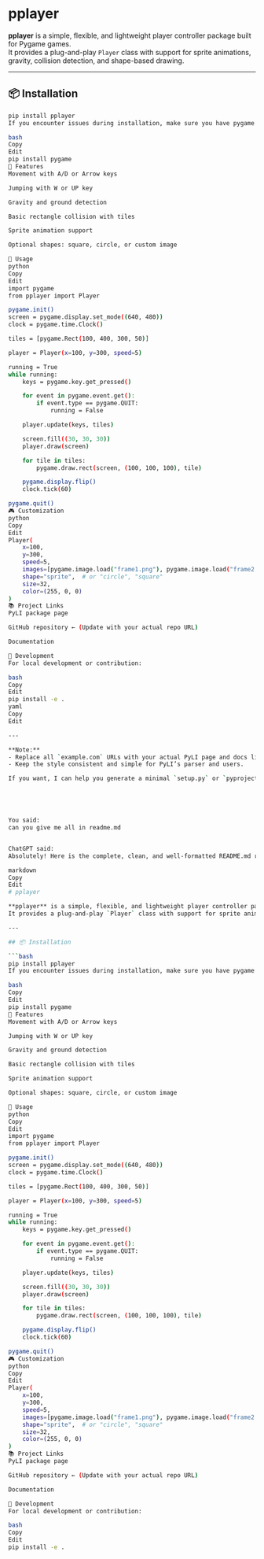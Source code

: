 # pplayer

**pplayer** is a simple, flexible, and lightweight player controller package built for Pygame games.  
It provides a plug-and-play `Player` class with support for sprite animations, gravity, collision detection, and shape-based drawing.

---

## 📦 Installation

```bash
pip install pplayer
If you encounter issues during installation, make sure you have pygame installed:

bash
Copy
Edit
pip install pygame
🚀 Features
Movement with A/D or Arrow keys

Jumping with W or UP key

Gravity and ground detection

Basic rectangle collision with tiles

Sprite animation support

Optional shapes: square, circle, or custom image

🧪 Usage
python
Copy
Edit
import pygame
from pplayer import Player

pygame.init()
screen = pygame.display.set_mode((640, 480))
clock = pygame.time.Clock()

tiles = [pygame.Rect(100, 400, 300, 50)]

player = Player(x=100, y=300, speed=5)

running = True
while running:
    keys = pygame.key.get_pressed()

    for event in pygame.event.get():
        if event.type == pygame.QUIT:
            running = False

    player.update(keys, tiles)

    screen.fill((30, 30, 30))
    player.draw(screen)

    for tile in tiles:
        pygame.draw.rect(screen, (100, 100, 100), tile)

    pygame.display.flip()
    clock.tick(60)

pygame.quit()
🎮 Customization
python
Copy
Edit
Player(
    x=100,
    y=300,
    speed=5,
    images=[pygame.image.load("frame1.png"), pygame.image.load("frame2.png")],
    shape="sprite",  # or "circle", "square"
    size=32,
    color=(255, 0, 0)
)
📚 Project Links
PyLI package page

GitHub repository ← (Update with your actual repo URL)

Documentation

🔧 Development
For local development or contribution:

bash
Copy
Edit
pip install -e .
yaml
Copy
Edit

---

**Note:**  
- Replace all `example.com` URLs with your actual PyLI page and docs links.  
- Keep the style consistent and simple for PyLI’s parser and users.  

If you want, I can help you generate a minimal `setup.py` or `pyproject.toml` file compatible with PyLI packaging too! Would you like that?





You said:
can you give me all in readme.md


ChatGPT said:
Absolutely! Here is the complete, clean, and well-formatted README.md ready for your pplayer package on PyLI:

markdown
Copy
Edit
# pplayer

**pplayer** is a simple, flexible, and lightweight player controller package built for Pygame games.  
It provides a plug-and-play `Player` class with support for sprite animations, gravity, collision detection, and shape-based drawing.

---

## 📦 Installation

```bash
pip install pplayer
If you encounter issues during installation, make sure you have pygame installed:

bash
Copy
Edit
pip install pygame
🚀 Features
Movement with A/D or Arrow keys

Jumping with W or UP key

Gravity and ground detection

Basic rectangle collision with tiles

Sprite animation support

Optional shapes: square, circle, or custom image

🧪 Usage
python
Copy
Edit
import pygame
from pplayer import Player

pygame.init()
screen = pygame.display.set_mode((640, 480))
clock = pygame.time.Clock()

tiles = [pygame.Rect(100, 400, 300, 50)]

player = Player(x=100, y=300, speed=5)

running = True
while running:
    keys = pygame.key.get_pressed()

    for event in pygame.event.get():
        if event.type == pygame.QUIT:
            running = False

    player.update(keys, tiles)

    screen.fill((30, 30, 30))
    player.draw(screen)

    for tile in tiles:
        pygame.draw.rect(screen, (100, 100, 100), tile)

    pygame.display.flip()
    clock.tick(60)

pygame.quit()
🎮 Customization
python
Copy
Edit
Player(
    x=100,
    y=300,
    speed=5,
    images=[pygame.image.load("frame1.png"), pygame.image.load("frame2.png")],
    shape="sprite",  # or "circle", "square"
    size=32,
    color=(255, 0, 0)
)
📚 Project Links
PyLI package page

GitHub repository ← (Update with your actual repo URL)

Documentation

🔧 Development
For local development or contribution:

bash
Copy
Edit
pip install -e .